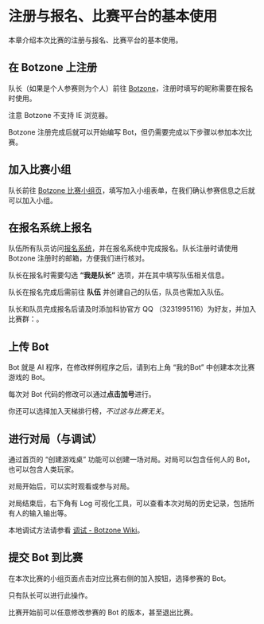 # 注册与报名、比赛平台的基本使用

本章介绍本次比赛的注册与报名、比赛平台的基本使用。

## 在 Botzone 上注册

队长（如果是个人参赛则为个人）前往 [Botzone](https://www.botzone.org.cn)，注册时填写的昵称需要在报名时使用。

注意 Botzone 不支持 IE 浏览器。

Botzone 注册完成后就可以开始编写 Bot，但仍需要完成以下步骤以参加本次比赛。

## 加入比赛小组

队长前往 [Botzone 比赛小组页](https://www.botzone.org.cn/group/5cc64d7275e55951524c4105)，填写加入小组表单，在我们确认参赛信息之后就可以加入小组。

## 在报名系统上报名

队伍所有队员访问[报名系统](https://gaming.jxpxxzj.cn:2825)，并在报名系统中完成报名。队长注册时请使用 Botzone 注册时的邮箱，方便我们进行核对。

队长在报名时需要勾选 **“我是队长”** 选项，并在其中填写队伍相关信息。

队长在报名完成后需前往 **队伍** 并创建自己的队伍，队员也需加入队伍。

队长和队员完成报名后请及时添加科协官方 QQ （3231995116）为好友，并加入比赛群：。

## 上传 Bot

Bot 就是 AI 程序，在修改样例程序之后，请到右上角 “我的Bot” 中创建本次比赛游戏的 Bot。

每次对 Bot 代码的修改可以通过**点击加号**进行。

你还可以选择加入天梯排行榜，*不过这与比赛无关*。

## 进行对局（与调试）

通过首页的 “创建游戏桌” 功能可以创建一场对局。对局可以包含任何人的 Bot，也可以包含人类玩家。

对局开始后，可以实时观看或参与对局。

对局结束后，右下角有 Log 可视化工具，可以查看本次对局的历史记录，包括所有人的输入输出等。

本地调试方法请参看 [调试 - Botzone Wiki](http://wiki.botzone.org.cn/index.php?title=%E8%B0%83%E8%AF%95)。

## 提交 Bot 到比赛

在本次比赛的小组页面点击对应比赛右侧的加入按钮，选择参赛的 Bot。

只有队长可以进行此操作。

比赛开始前可以任意修改参赛的 Bot 的版本，甚至退出比赛。